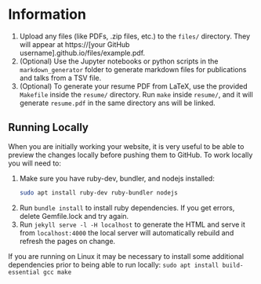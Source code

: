 
# Information

1. Upload any files (like PDFs, .zip files, etc.) to the `files/` directory. They will appear at https://[your GitHub username].github.io/files/example.pdf.  
1. (Optional) Use the Jupyter notebooks or python scripts in the `markdown_generator` folder to generate markdown files for publications and talks from a TSV file.
1. (Optional) To generate your resume PDF from LaTeX, use the provided `Makefile` inside the `resume/` directory. Run `make` inside `resume/`, and it will generate `resume.pdf` in the same directory ans will be linked.
   
   
## Running Locally

When you are initially working your website, it is very useful to be able to preview the changes locally before pushing them to GitHub. To work locally you will need to:

1. Make sure you have ruby-dev, bundler, and nodejs installed:  
   ```sh
   sudo apt install ruby-dev ruby-bundler nodejs
1. Run `bundle install` to install ruby dependencies. If you get errors, delete Gemfile.lock and try again.
1. Run `jekyll serve -l -H localhost` to generate the HTML and serve it from `localhost:4000` the local server will automatically rebuild and refresh the pages on change.

If you are running on Linux it may be necessary to install some additional dependencies prior to being able to run locally: `sudo apt install build-essential gcc make`
